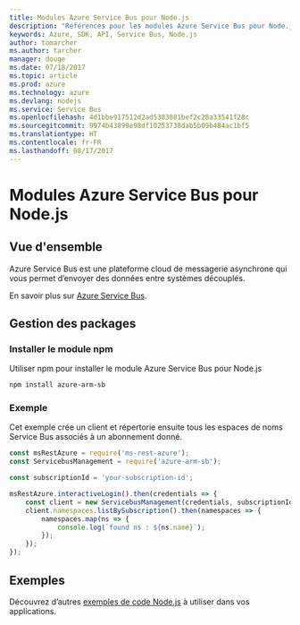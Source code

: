 ```yaml
---
title: Modules Azure Service Bus pour Node.js
description: "Références pour les modules Azure Service Bus pour Node.js"
keywords: Azure, SDK, API, Service Bus, Node.js
author: tomarcher
ms.author: tarcher
manager: douge
ms.date: 07/18/2017
ms.topic: article
ms.prod: azure
ms.technology: azure
ms.devlang: nodejs
ms.service: Service Bus
ms.openlocfilehash: 4d1bbe917512d2ad5383081bef2c28a33541f28c
ms.sourcegitcommit: 9974b43899e98df10253738dab5b09b484ac1bf5
ms.translationtype: HT
ms.contentlocale: fr-FR
ms.lasthandoff: 08/17/2017
---
```

# <a name="azure-service-bus-modules-for-nodejs"></a>Modules Azure Service Bus pour Node.js

## <a name="overview"></a>Vue d'ensemble

Azure Service Bus est une plateforme cloud de messagerie asynchrone qui vous permet d’envoyer des données entre systèmes découplés.

En savoir plus sur [Azure Service Bus](https://docs.microsoft.com/azure/service-bus-messaging/service-bus-messaging-overview).

## <a name="management-package"></a>Gestion des packages

### <a name="install-the-npm-module"></a>Installer le module npm

Utiliser npm pour installer le module Azure Service Bus pour Node.js

```bash
npm install azure-arm-sb
```

### <a name="example"></a>Exemple

Cet exemple crée un client et répertorie ensuite tous les espaces de noms Service Bus associés à un abonnement donné.

```javascript
const msRestAzure = require('ms-rest-azure');
const ServicebusManagement = require('azure-arm-sb');

const subscriptionId = 'your-subscription-id';

msRestAzure.interactiveLogin().then(credentials => {
    const client = new ServicebusManagement(credentials, subscriptionId);
    client.namespaces.listBySubscription().then(namespaces => {
        namespaces.map(ns => {
            console.log(`found ns : ${ns.name}`);
        });
    });
});
```

## <a name="samples"></a>Exemples

Découvrez d’autres [exemples de code Node.js](https://azure.microsoft.com/resources/samples/?platform=nodejs) à utiliser dans vos applications.
